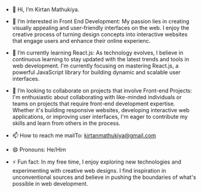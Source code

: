 - 👋 Hi, I’m Kirtan Mathukiya.

- 👀 I’m interested in Front End Development: My passion lies in creating visually appealing and user-friendly interfaces on the web. I enjoy the creative process of turning design concepts into interactive websites that engage users and enhance their online experienc.

- 🌱 I’m currently learning React.js: As technology evolves, I believe in continuous learning to stay updated with the latest trends and tools in web development. I'm currently focusing on mastering React.js, a powerful JavaScript library for building dynamic and scalable user interfaces.
  
- 💞️ I’m looking to collaborate on projects that involve Front-end Projects: I'm enthusiastic about collaborating with like-minded individuals or teams on projects that require front-end development expertise. Whether it's building responsive websites, developing interactive web applications, or improving user interfaces, I'm eager to contribute my skills and learn from others in the process.

- 📫 How to reach me mailTo: kirtanmathukiya@gmail.com

- 😄 Pronouns: He/Him

- ⚡ Fun fact: In my free time, I enjoy exploring new technologies and experimenting with creative web designs. I find inspiration in unconventional sources and believe in pushing the boundaries of what's possible in web development.

<!---
KirtanMathukiya/KirtanMathukiya is a ✨ special ✨ repository because its `README.md` (this file) appears on your GitHub profile.
You can click the Preview link to take a look at your changes.
--->

